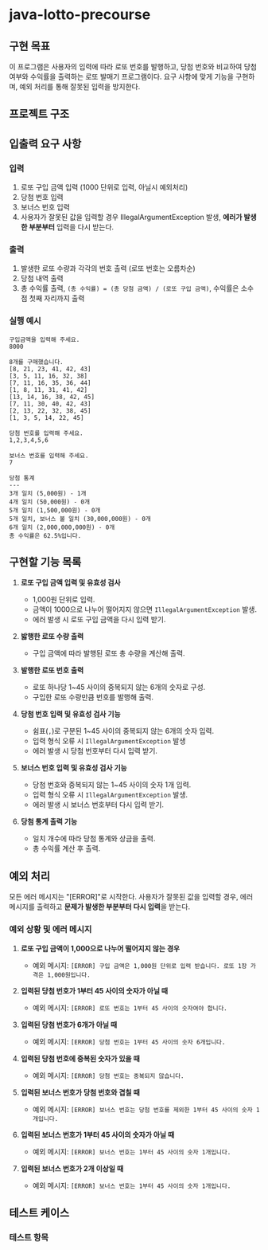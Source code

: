 # java-lotto-precourse

## 구현 목표
이 프로그램은 사용자의 입력에 따라 로또 번호를 발행하고, 당첨 번호와 비교하여 당첨 여부와 수익률을 출력하는 로또 발매기 프로그램이다. 요구 사항에 맞게 기능을 구현하며, 예외 처리를 통해 잘못된 입력을 방지한다.


## 프로젝트 구조


## 입출력 요구 사항

### 입력
1. 로또 구입 금액 입력 (1000 단위로 입력, 아닐시 예외처리)
2. 당첨 번호 입력
3. 보너스 번호 입력
4. 사용자가 잘못된 값을 입력할 경우 IllegalArgumentException 발생, **에러가 발생한 부분부터** 입력을 다시 받는다.

### 출력
1. 발생한 로또 수량과 각각의 번호 출력 (로또 번호는 오름차순)
2. 당첨 내역 출력
3. 총 수익률 출력, `(총 수익률) = (총 당첨 금액) / (로또 구입 금액)`, 수익률은 소수점 첫째 자리까지 출력

### 실행 예시
```
구입금액을 입력해 주세요.
8000

8개를 구매했습니다.
[8, 21, 23, 41, 42, 43] 
[3, 5, 11, 16, 32, 38] 
[7, 11, 16, 35, 36, 44] 
[1, 8, 11, 31, 41, 42] 
[13, 14, 16, 38, 42, 45] 
[7, 11, 30, 40, 42, 43] 
[2, 13, 22, 32, 38, 45] 
[1, 3, 5, 14, 22, 45]

당첨 번호를 입력해 주세요.
1,2,3,4,5,6

보너스 번호를 입력해 주세요.
7

당첨 통계
---
3개 일치 (5,000원) - 1개
4개 일치 (50,000원) - 0개
5개 일치 (1,500,000원) - 0개
5개 일치, 보너스 볼 일치 (30,000,000원) - 0개
6개 일치 (2,000,000,000원) - 0개
총 수익률은 62.5%입니다.
```

## 구현할 기능 목록
1. **로또 구입 금액 입력 및 유효성 검사**
    - 1,000원 단위로 입력. 
    - 금액이 1000으로 나누어 떨어지지 않으면 `IllegalArgumentException` 발생.
    - 에러 발생 시 로또 구입 금액을 다시 입력 받기.
    
2. **밣행한 로또 수량 출력**
    - 구입 금액에 따라 발행된 로또 총 수량을 계산해 출력.

3. **발행한 로또 번호 출력**
    - 로또 하나당 1~45 사이의 중복되지 않는 6개의 숫자로 구성.
    - 구입한 로또 수량만큼 번호를 발행해 출력.

4. **당첨 번호 입력 및 유효성 검사 기능** 
    - 쉼표(`,`)로 구분된 1~45 사이의 중복되지 않는 6개의 숫자 입력.
    - 입력 형식 오류 시 `IllegalArgumentException` 발생
    - 에러 발생 시 당첨 번호부터 다시 입력 받기.

    
5. **보너스 번호 입력 및 유효성 검사 기능**
    - 당첨 번호와 중복되지 않는 1~45 사이의 숫자 1개 입력.
    - 입력 형식 오류 시 `IllegalArgumentException` 발생.
    - 에러 발생 시 보너스 번호부터 다시 입력 받기.

6. **당첨 통계 출력 기능**
    - 일치 개수에 따라 당첨 통계와 상금을 출력.
    - 총 수익률 계산 후 출력.
    
## 예외 처리
모든 에러 메시지는 "[ERROR]"로 시작한다.
사용자가 잘못된 값을 입력할 경우, 에러 메시지를 출력하고 **문제가 발생한 부분부터 다시 입력**을 받는다.

### 예외 상황 및 에러 메시지

1. **로또 구입 금액이 1,000으로 나누어 떨어지지 않는 경우**
   - 예외 메시지: `[ERROR] 구입 금액은 1,000원 단위로 입력 받습니다. 로또 1장 가격은 1,000원입니다.`

2. **입력된 당첨 번호가 1부터 45 사이의 숫자가 아닐 때**
   - 예외 메시지: `[ERROR] 로또 번호는 1부터 45 사이의 숫자여야 합니다.`

3. **입력된 당첨 번호가 6개가 아닐 때**
   - 예외 메시지: `[ERROR] 당첨 번호는 1부터 45 사이의 숫자 6개입니다.`

4. **입력된 당첨 번호에 중복된 숫자가 있을 때**
   - 예외 메시지: `[ERROR] 당첨 번호는 중복되지 않습니다.`

5. **입력된 보너스 번호가 당첨 번호와 겹칠 때**
   - 예외 메시지: `[ERROR] 보너스 번호는 당첨 번호를 제외한 1부터 45 사이의 숫자 1개입니다.`

6. **입력된 보너스 번호가 1부터 45 사이의 숫자가 아닐 때**
   - 예외 메시지: `[ERROR] 보너스 번호는 1부터 45 사이의 숫자 1개입니다.`

7. **입력된 보너스 번호가 2개 이상일 때**
   - 예외 메시지: `[ERROR] 보너스 번호는 1부터 45 사이의 숫자 1개입니다.`

## 테스트 케이스

### 테스트 항목


